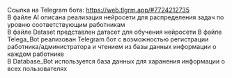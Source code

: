 Ссылка на Telegram бота: https://web.tlgrm.app/#7724212735  
В файле AI описана реализация нейросети для распределения задач по уровню соответствующим работникам    
В файле Dataset представлен датасет для обучения нейроcети
В файле Telega_Bot реализован Telegram бот с возможностью регистрации работника/администратора и чтением из базы данных информации о каждом работнике  
В Database_Bot используется база данных для харанения информации о всех пользователях 
